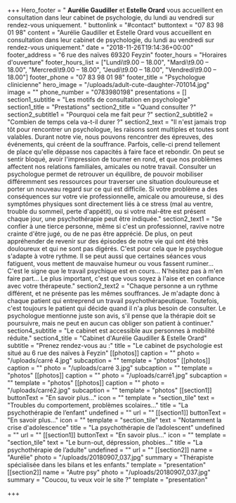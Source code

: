 +++
Hero_footer = " <b>Aurélie Gaudiller</b> et <b>Estelle Orard</b> vous accueillent en consultation dans leur cabinet de psychologie, du lundi au vendredi sur rendez-vous uniquement. "
buttonlink = "#contact"
buttontext = "07 83 98 01 98"
content = "Aurélie Gaudiller et Estelle Orard vous accueillent en consultation dans leur cabinet de psychologie, du lundi au vendredi sur rendez-vous uniquement."
date = "2018-11-26T19:14:36+00:00"
footer_address = "6 rue des naïves  69320 Feyzin"
footer_hours = "Horaires d'ouverture"
footer_hours_list = ["Lundi\t9.00 – 18.00", "Mardi\t9.00 – 18.00", "Mercredi\t9.00 – 18.00", "Jeudi\t9.00 – 18.00", "Vendredi\t9.00 – 18.00"]
footer_phone = "07 83 98 01 98"
footer_title = "Psychologue clinicienne"
hero_image = "/uploads/adult-cute-daughter-701014.jpg"
image = ""
phone_number = "0783980198"
presentations = []
section1_subtitle = "Les motifs de consultation en psychologie"
section1_title = "Prestations"
section2_title = "Quand consulter ?"
section2_subtitle1 = "Pourquoi cela me fait peur ?"
section2_subtitle2 = "Combien de temps cela va-t-il durer ?"
section2_text = "Il n'est jamais trop tôt pour rencontrer un psychologue, les raisons sont multiples et toutes sont valables. Durant notre vie, nous pouvons rencontrer des épreuves, des événements, qui créent de la souffrance. Parfois, celle-ci prend tellement de place qu'elle dépasse nos capacités à faire face et rebondir. On peut se sentir bloqué, avoir l'impression de tourner en rond, et que nos problèmes affectent nos relations familiales, amicales ou notre travail. Consulter un psychologue permet de retrouver un équilibre, de pouvoir mobiliser différemment ses ressources pour traverser une situation douloureuse et porter un nouveau regard sur ce qui est difficile. Si votre problème a des conséquences sur votre vie professionnelle, amicale ou amoureuse, si des symptômes physiques sont directement liés à ce stress (mal au ventre, trouble du sommeil, perte d'appétit), ou si votre mal-être est présent chaque jour, une psychothérapie peut être indiquée."
section2_text1 = "Se confier à une tierce personne, même si c'est un professionnel, ravive notre crainte d'être jugé, ou de ne pas être apprécié. De plus, on peut appréhender de revenir sur des épisodes de notre vie qui ont été très douloureux et qui ne sont pas digérés. C'est pour cela que le psychologue s'adapte à votre rythme. Il se peut aussi que certaines séances vous fatiguent, vous mettent de mauvaise humeur ou vous fassent ruminer... C'est le signe que le travail psychique est en cours... N'hésitez pas à m'en faire part... Le plus important, c'est que vous soyez à l'aise et en confiance avec votre thérapeute."
section2_text2 = "Chaque personne a un rythme différent, et ne présente pas les mêmes souffrances. Je m'adapte donc à chaque patient qui entreprend un travail psychothérapeutique. Toutefois, c'est toujours le patient qui décide quand il n'a plus besoin de consulter. Le psychologue mentionne juste son avis, s'il pense que la thérapie doit se poursuivre, mais ne peut en aucun cas obliger son patient à continuer."
section4_subtitle = "Le cabinet est accessible aux personnes à mobilité réduite."
section4_title = "Cabinet d'Aurélie Gaudiller  & Estelle Orard"
subtitle = "Prenez rendez-vous au :"
title = "Le cabinet de psychologie est situé au 6 rue des naïves à Feyzin"
[[photos]]
caption = ""
photo = "/uploads/carré 4.jpg"
subcaption = ""
template = "photos"
[[photos]]
caption = ""
photo = "/uploads/carré 3.jpg"
subcaption = ""
template = "photos"
[[photos]]
caption = ""
photo = "/uploads/carré1.jpg"
subcaption = ""
template = "photos"
[[photos]]
caption = ""
photo = "/uploads/carré2.jpg"
subcaption = ""
template = "photos"
[[section1]]
buttonText = "En savoir plus..."
icon = ""
template = "section_tile"
text = "Troubles du comportement, problèmes scolaires..."
title = "La psychothérapie de l’enfant"
undefined = ""
url = ""
[[section1]]
buttonText = "En savoir plus..."
icon = ""
template = "section_tile"
text = "Notamment la crise d'adolescence"
title = "La psychothérapie de l’adolescent"
undefined = ""
url = ""
[[section1]]
buttonText = "En savoir plus..."
icon = ""
template = "section_tile"
text = "Le burn-out, dépression, phobies..."
title = "La psychothérapie de l’adulte"
undefined = ""
url = ""
[[section2]]
name = "Aurélie"
photo = "/uploads/20180907_037.jpg"
summary = "Thérapiste spécialisée dans les bilans et les enfants."
template = "presentation"
[[section2]]
name = "Autre psy"
photo = "/uploads/20180907_037.jpg"
summary = "Coucou, tu veux voir le site ?"
template = "presentation"

+++

